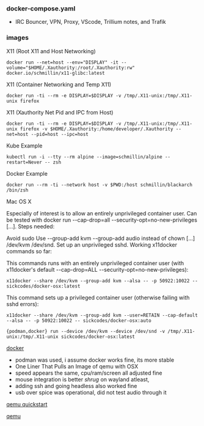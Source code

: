 

### docker-compose.yaml

- IRC Bouncer, VPN, Proxy, VScode, Trillium notes, and Trafik

### images

X11 (Root X11 and Host Networking)

```
docker run --net=host --env="DISPLAY" -it --volume="$HOME/.Xauthority:/root/.Xauthority:rw" docker.io/schmillin/x11-glibc:latest
```

X11 (Container Networking and Temp X11)

```
docker run -ti --rm -e DISPLAY=$DISPLAY -v /tmp/.X11-unix:/tmp/.X11-unix firefox
```

X11 (Xauthority Net Pid and IPC from Host)

```
docker run -ti --rm -e DISPLAY=$DISPLAY -v /tmp/.X11-unix:/tmp/.X11-unix firefox -v $HOME/.Xauthority:/home/developer/.Xauthority --net=host --pid=host --ipc=host
```

Kube Example

```
kubectl run -i --tty --rm alpine --image=schmillin/alpine --restart=Never -- zsh
```

Docker Example

```
docker run --rm -ti --network host -v $PWD:/host schmillin/blackarch /bin/zsh
```

Mac OS X

Especially of interest is to allow an entirely unprivileged container user. Can be tested with docker run --cap-drop=all --security-opt=no-new-privileges [...]. Steps needed:

Avoid sudo
Use --group-add kvm --group-add audio instead of chown [...] /dev/kvm /dev/snd.
Set up an unprivileged sshd.
Working x11docker commands so far:

This commands runs with an entirely unprivileged container user (with x11docker's default --cap-drop=ALL --security-opt=no-new-privileges):
```
x11docker --share /dev/kvm --group-add kvm --alsa -- -p 50922:10022 -- sickcodes/docker-osx:latest
```

This command sets up a privileged container user (otherwise failing with sshd errors):

```
x11docker --share /dev/kvm --group-add kvm --user=RETAIN --cap-default --alsa -- -p 50922:10022 -- sickcodes/docker-osx:auto
```

```
{podman,docker} run --device /dev/kvm --device /dev/snd -v /tmp/.X11-unix:/tmp/.X11-unix sickcodes/docker-osx:latest
```

[docker](https://github.com/sickcodes/Docker-OSX)

- podman was used, i assume docker works fine, its more stable
- One Liner That Pulls an Image of qemu with OSX
- speed appears the same, cpu/ram/screen all adjusted fine
- mouse integration is better *shrug* on wayland atleast,
- adding ssh and going headless also worked fine
- usb over spice was operational, did not test audio through it

[qemu quickstart](https://github.com/foxlet/macOS-Simple-KVM)

[qemu](https://github.com/kholia/OSX-KVM)
